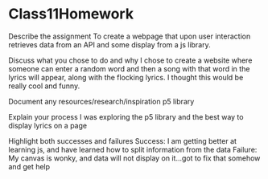 # Class11Homework

Describe the assignment
To create a webpage that upon user interaction retrieves data from an API and some display from a js library.

Discuss what you chose to do and why
I chose to create a website where someone can enter a random word and then a song with that word in the lyrics will appear, along with the flocking lyrics. I thought this would be really cool and funny.

Document any resources/research/inspiration
p5 library

Explain your process
I was exploring the p5 library and the best way to display lyrics on a page

Highlight both successes and failures
Success: I am getting better at learning js, and have learned how to split information from the data
Failure: My canvas is wonky, and data will not display on it...got to fix that somehow and get help

